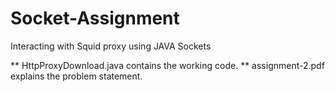 # Socket-Assignment
Interacting with Squid proxy using JAVA Sockets

** HttpProxyDownload.java contains the working code.
** assignment-2.pdf explains the problem statement.
